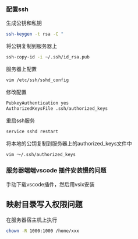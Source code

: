 ### 配置ssh

生成公钥和私钥
```bash
ssh-keygen -t rsa -C "
```

将公钥复制到服务器上
```bash
ssh-copy-id -i ~/.ssh/id_rsa.pub
```

服务器上配置
```bash
vim /etc/ssh/sshd_config
```
修改配置
```bash
PubkeyAuthentication yes
AuthorizedKeysFile .ssh/authorized_keys
```

重启ssh服务
```bash
service sshd restart
```

将本地的公钥复制到服务器上的authorized_keys文件中
```bash
vim ～/.ssh/authorized_keys
```


### 服务器端端vscode 插件安装慢的问题

手动下载vscode插件，然后用vsix安装

## 映射目录写入权限问题

在服务器宿主机上执行
```bash
chown -R 1000:1000 /home/xxx
```